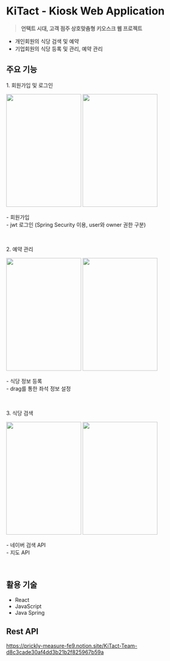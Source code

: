 <h1>KiTact - Kiosk Web Application</h1>

> <b>언택트 시대, 고객 점주 상호맞춤형 키오스크 웹 프로젝트</b>
 
 - 개인회원의 식당 검색 및 예약
 - 기업회원의 식당 등록 및 관리, 예약 관리
 
<div>
<h2>주요 기능</h2>
<p>1. 회원가입 및 로그인 </p>
<img src="https://user-images.githubusercontent.com/62434898/144762713-9eaa7a16-f63b-462e-b7af-d83b628d7503.png" width="200px" height="300px">
<img src="https://user-images.githubusercontent.com/62434898/144762710-3ca9507a-c128-49e8-827c-57a33a299025.png" width="200px" height="300px">
 <p>  
 - 회원가입 <br/>
 - jwt 로그인 (Spring Security 이용, user와 owner 권한 구분)<br/>
 </p>
<br/>

<p>2. 예약 관리</p>
<img src="https://user-images.githubusercontent.com/56110972/131890194-d7535118-c5b5-4629-9d3e-1659d341de0b.PNG" width="200px" height="300px">
<img src="https://user-images.githubusercontent.com/62434898/144762714-7a12159a-eb5e-44df-8bf0-7e0f4cef023a.png" width="200px" height="300px">
<p>
- 식당 정보 등록<br/>
- drag를 통한 좌석 정보 설정<br/>
 </p>
<br/>
 
<p>3. 식당 검색</p>
<img src="https://user-images.githubusercontent.com/62434898/144762715-8effdbcc-d459-49f7-a6b6-11b1dccc3e03.png" width="200px" height="300px">
<img src="https://user-images.githubusercontent.com/62434898/144763157-3ef2fe03-73f7-4a36-8bbe-8fd4678f4857.png" width="200px" height="300px">
<p>
- 네이버 검색 API<br/>
- 지도 API<br/>
 </p>
<br/>


## 활용 기술

- React
- JavaScript
- Java Spring

## Rest API

https://prickly-measure-fe9.notion.site/KiTact-Team-d8c3cade30af4dd3b21b2f825967b59a
        
